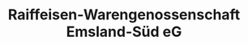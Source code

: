 ---
title: "Raiffeisen-Warengenossenschaft Emsland-Süd eG"
url: /freren/raiffeisen-warengenossenschaft-emsland-sued-eg/
shop: Allgemein
---